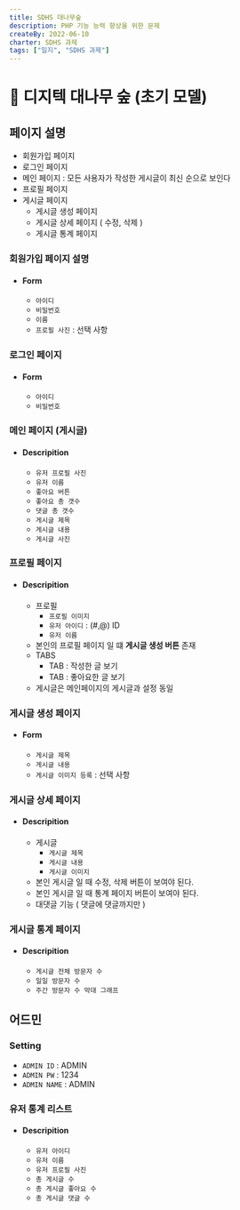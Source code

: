 ```yaml
---
title: SDHS 대나무숲 
description: PHP 기능 능력 향상을 위한 문제
createBy: 2022-06-10
charter: SDHS 과제
tags: ["일지", "SDHS 과제"]
---
```


# 🎋 디지텍 대나무 숲 (초기 모델)

## 페이지 설명 
- 회원가입 페이지
- 로그인 페이지 
- 메인 페이지 : 모든 사용자가 작성한 게시글이 최신 순으로 보인다
- 프로필 페이지 
- 게시글 페이지
    - 게시글 생성 페이지
    - 게시글 상세 페이지 ( 수정, 삭제 )
    - 게시글 통계 페이지 

### 회원가입 페이지 설명 

- #### Form
    - `아이디`
    - `비밀번호`
    - `이름`
    - `프로필 사진` : 선택 사항


### 로그인 페이지 

- #### Form 
    - `아이디`
    - `비밀번호`


### 메인 페이지 (게시글)

- #### Descripition
    - `유저 프로필 사진`
    - `유저 이름`
    - `좋아요 버튼`
    - `좋아요 총 갯수`
    - `댓글 총 갯수`
    - `게시글 제목`
    - `게시글 내용`
    - `게시글 사진`


### 프로필 페이지 

- #### Descripition
    - 프로필 
        - `프로필 이미지`
        - `유저 아이디` : (#,@) ID
        - `유저 이름`
    - 본인의 프로필 페이지 일 떄 **게시글 생성 버튼** 존재 
    - TABS 
        - TAB : 작성한 글 보기 
        - TAB : 좋아요한 글 보기
    - 게시글은 메인페이지의 게시글과 설정 동일


### 게시글 생성 페이지 

- #### Form 
    - `게시글 제목`
    - `게시글 내용`
    - `게시글 이미지 등록` : 선택 사항

### 게시글 상세 페이지

- #### Descripition
    - 게시글
        - `게시글 제목`
        - `게시글 내용`
        - `게시글 이미지`
    - 본인 게시글 일 때 수정, 삭제 버튼이 보여야 된다.
    - 본인 게시글 일 때 통계 페이지 버튼이 보여야 된다.
    - 대댓글 기능 ( 댓글에 댓글까지만 )


### 게시글 통계 페이지

- #### Descripition
    - `게시글 전체 방문자 수`
    - `일일 방문자 수`
    - `주간 방문자 수 막대 그래프`


## 어드민 

### Setting
- `ADMIN ID` : ADMIN
- `ADMIN PW` : 1234
- `ADMIN NAME` : ADMIN


### 유저 통계 리스트

- #### Descripition
    - `유저 아이디`
    - `유저 이름`
    - `유저 프로필 사진`
    - `총 게시글 수`
    - `총 게시글 좋아요 수` 
    - `총 게시글 댓글 수`